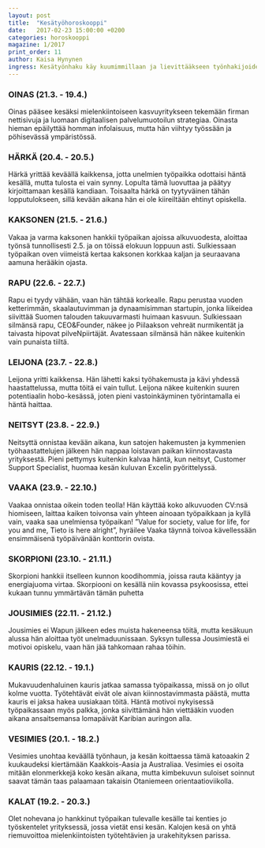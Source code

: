 ```yaml
---
layout: post
title:  "Kesätyöhoroskooppi"
date:   2017-02-23 15:00:00 +0200
categories: horoskooppi
magazine: 1/2017
print_order: 11
author: Kaisa Hynynen
ingress: Kesätyönhaku käy kuumimmillaan ja lievittääkseen työnhakijoiden tuskaa GT päätti kurkistaa eri horoskooppien kesätyörintamalle. Luettuaan taivaan tähtikarttaa ja planeettojen liikkeitä Kultainen toimitus voi ilomielin todeta, ettei sinun kannata menettää toivoasi kesätöiden suhteen! Paitsi jos olet leijona.
---
```


### OINAS (21.3. - 19.4.)

Oinas pääsee kesäksi mielenkiintoiseen kasvuyritykseen tekemään firman nettisivuja ja luomaan digitaalisen palvelumuotoilun strategiaa. Oinasta hieman epäilyttää homman infolaisuus, mutta hän viihtyy työssään ja pöhisevässä ympäristössä.

### HÄRKÄ (20.4. - 20.5.)

Härkä yrittää keväällä kaikkensa, jotta unelmien työpaikka odottaisi häntä kesällä, mutta tulosta ei vain synny. Lopulta tämä luovuttaa ja päätyy kirjoittamaan kesällä kandiaan. Toisaalta härkä on tyytyväinen tähän lopputulokseen, sillä kevään aikana hän ei ole kiireiltään ehtinyt opiskella.

### KAKSONEN (21.5. - 21.6.)

Vakaa ja varma kaksonen hankkii työpaikan ajoissa alkuvuodesta, aloittaa työnsä tunnollisesti 2.5. ja on töissä elokuun loppuun asti. Sulkiessaan työpaikan oven viimeistä kertaa kaksonen korkkaa kaljan ja seuraavana aamuna herääkin ojasta.

### RAPU (22.6. - 22.7.)

Rapu ei tyydy vähään, vaan hän tähtää korkealle. Rapu perustaa vuoden ketterimmän, skaalautuvimman ja dynaamisimman startupin, jonka liikeidea siivittää Suomen talouden takuuvarmasti huimaan kasvuun. Sulkiessaan silmänsä rapu, CEO&Founder, näkee jo Piilaakson vehreät nurmikentät ja taivasta hipovat pilveNpiirtäjät. Avatessaan silmänsä hän näkee kuitenkin vain punaista tiiltä.

### LEIJONA (23.7. - 22.8.)

Leijona yritti kaikkensa. Hän lähetti kaksi työhakemusta ja kävi yhdessä haastattelussa, mutta töitä ei vain tullut. Leijona näkee kuitenkin suuren potentiaalin hobo-kesässä, joten pieni vastoinkäyminen työrintamalla ei häntä haittaa.

### NEITSYT (23.8. - 22.9.)

Neitsyttä onnistaa kevään aikana, kun satojen hakemusten ja kymmenien työhaastattelujen jälkeen hän nappaa loistavan paikan kiinnostavasta yrityksestä. Pieni pettymys kuitenkin kalvaa häntä, kun neitsyt, Customer Support Specialist, huomaa kesän kuluvan Excelin pyörittelyssä.

### VAAKA (23.9. - 22.10.)

Vaakaa onnistaa oikein toden teolla! Hän käyttää koko alkuvuoden CV:nsä hiomiseen, laittaa kaiken toivonsa vain yhteen ainoaan työpaikkaan ja kyllä vain, vaaka saa unelmiensa työpaikan! ”Value for society, value for life, for you and me, Tieto is here alright”, hyräilee Vaaka täynnä toivoa kävellessään ensimmäisenä työpäivänään konttorin ovista.

### SKORPIONI (23.10. - 21.11.)

Skorpioni hankkii itselleen kunnon koodihommia, joissa rauta kääntyy ja energiajuoma virtaa. Skorpiooni on kesällä niin kovassa psykoosissa, ettei kukaan tunnu ymmärtävän tämän puhetta

### JOUSIMIES (22.11. - 21.12.)
Jousimies ei Wapun jälkeen edes muista hakeneensa töitä, mutta kesäkuun alussa hän aloittaa työt unelmaduunissaan. Syksyn tullessa Jousimiestä ei motivoi opiskelu, vaan hän jää tahkomaan rahaa töihin.

### KAURIS (22.12. - 19.1.)

Mukavuudenhaluinen kauris jatkaa samassa työpaikassa, missä on jo ollut kolme vuotta. Työtehtävät eivät ole aivan kiinnostavimmasta päästä, mutta kauris ei jaksa hakea uusiakaan töitä. Häntä motivoi nykyisessä työpaikassaan myös palkka, jonka siivittämänä hän viettääkin vuoden aikana ansaitsemansa lomapäivät Karibian auringon alla.

### VESIMIES (20.1. - 18.2.)
Vesimies unohtaa keväällä työnhaun, ja kesän koittaessa tämä katoaakin 2 kuukaudeksi kiertämään Kaakkois-Aasia ja Australiaa. Vesimies ei osoita mitään elonmerkkejä koko kesän aikana, mutta kimbekuvun suloiset soinnut saavat tämän taas palaamaan takaisin Otaniemeen orientaatioviikolla.

### KALAT (19.2. - 20.3.)
Olet nohevana jo hankkinut työpaikan tulevalle kesälle tai kenties jo työskentelet yrityksessä, jossa vietät ensi kesän. Kalojen kesä on yhtä riemuvoittoa mielenkiintoisten työtehtävien ja urakehityksen parissa.
